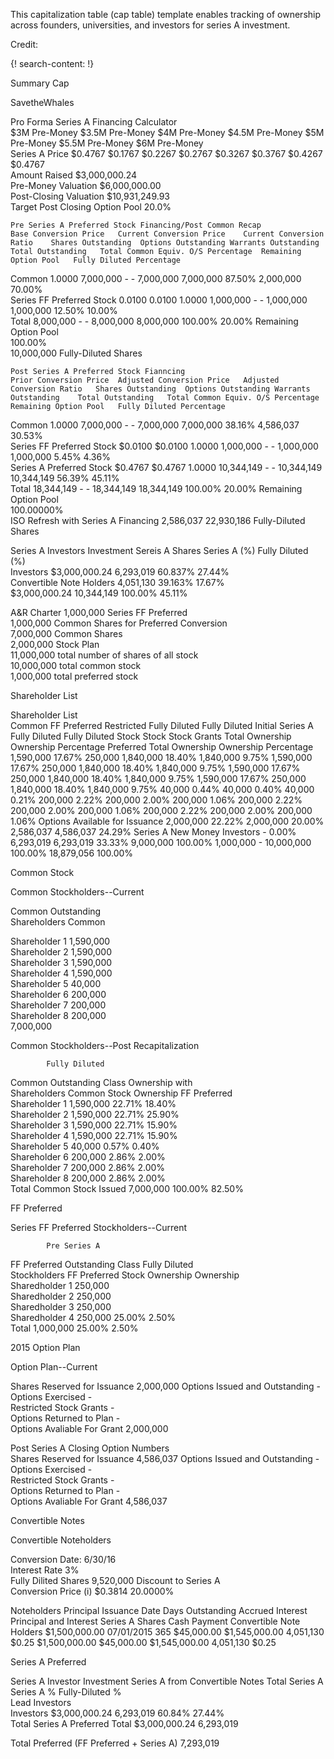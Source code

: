 
This capitalization table (cap table) template enables tracking of ownership across founders, universities, and investors for series A investment. 

Credit: [ ]()

{! search-content: !}

Summary Cap
 
 SavetheWhales															
															
Pro Forma Series A Financing Calculator															
			$3M Pre-Money	$3.5M Pre-Money	$4M Pre-Money	$4.5M Pre-Money	$5M Pre-Money	$5.5M Pre-Money	$6M Pre-Money						
Series A Price	 $0.4767 		 $0.1767 	 $0.2267 	 $0.2767 	 $0.3267 	 $0.3767 	 $0.4267 	 $0.4767 						
Amount Raised	 $3,000,000.24 														
Pre-Money Valuation	 $6,000,000.00 														
Post-Closing Valuation	 $10,931,249.93 														
Target Post Closing Option Pool	20.0%														
															
															
	Pre Series A Preferred Stock Financing/Post Common Recap														
	Base Conversion Price	Current Conversion Price	Current Conversion Ratio	Shares Outstanding	Options Outstanding	Warrants Outstanding	Total Outstanding	Total Common Equiv. O/S	Percentage	Remaining Option Pool	Fully Diluted Percentage				
Common			1.0000	 7,000,000 	 -   	 -   	 7,000,000 	 7,000,000 	87.50%	 2,000,000 	70.00%				
Series FF Preferred Stock	0.0100	0.0100	1.0000	 1,000,000 	 -   	 -   	 1,000,000 	 1,000,000 	12.50%		10.00%				
Total				 8,000,000 	 -   	 -   	 8,000,000 	 8,000,000 	100.00%		20.00%	Remaining Option Pool			
											100.00%				
								10,000,000	Fully-Diluted Shares						
															
															
	Post Series A Preferred Stock Fianncing														
	Prior Conversion Price	Adjusted Conversion Price	Adjusted Conversion Ratio	Shares Outstanding	Options Outstanding	Warrants Outstanding	Total Outstanding	Total Common Equiv. O/S	Percentage	Remaining Option Pool	Fully Diluted Percentage				
Common			1.0000	 7,000,000 	 -   	 -   	 7,000,000 	 7,000,000 	38.16%	 4,586,037 	30.53%				
Series FF Preferred Stock	 $0.0100 	 $0.0100 	1.0000	 1,000,000 	 -   	 -   	 1,000,000 	 1,000,000 	5.45%		4.36%				
Series A Preferred Stock	 $0.4767 	 $0.4767 	1.0000	 10,344,149 	 -   	 -   	 10,344,149 	 10,344,149 	56.39%		45.11%				
Total				 18,344,149 	 -   	 -   	 18,344,149 	 18,344,149 	100.00%		20.00%	Remaining Option Pool			
											100.00000%				
ISO Refresh with Series A Financing	 2,586,037 							22,930,186	Fully-Diluted Shares				 		
															
Series A Investors	Investment	Sereis A Shares	Series A (%)	Fully Diluted (%)											
 Investors	 $3,000,000.24 	 6,293,019 	60.837%	27.44%											
 Convertible Note Holders		 4,051,130 	39.163%	17.67%											
	 $3,000,000.24 	 10,344,149 	100.00%	45.11%											
															

															
A&R Charter	1,000,000	Series FF Preferred													
	1,000,000	Common Shares for Preferred Conversion													
	7,000,000	Common Shares													
	2,000,000	Stock Plan													
	11,000,000	total number of shares of all stock													
	10,000,000	total common stock													
	1,000,000	total preferred stock													



Shareholder List

Shareholder List											
	Common 		FF Preferred 	Restricted 		Fully Diluted	Fully Diluted Initial		Series A 	Fully Diluted 	Fully Diluted 
	Stock		Stock	Stock Grants		Total Ownership	Ownership Percentage		Preferred	Total Ownership	Ownership Percentage
	 1,590,000 	17.67%	 250,000 			 1,840,000 	18.40%			 1,840,000 	9.75%
	 1,590,000 	17.67%	 250,000 			 1,840,000 	18.40%			 1,840,000 	9.75%
	 1,590,000 	17.67%	 250,000 			 1,840,000 	18.40%			 1,840,000 	9.75%
	 1,590,000 	17.67%	 250,000 			 1,840,000 	18.40%			 1,840,000 	9.75%
	 40,000 	0.44%				 40,000 	0.40%			 40,000 	0.21%
	 200,000 	2.22%				 200,000 	2.00%			 200,000 	1.06%
	 200,000 	2.22%				 200,000 	2.00%			 200,000 	1.06%
	 200,000 	2.22%				 200,000 	2.00%			 200,000 	1.06%
Options Available for Issuance	 2,000,000 	22.22%				 2,000,000 	20.00%		 2,586,037 	 4,586,037 	24.29%
Series A New Money Investors						 -   	0.00%		 6,293,019 	 6,293,019 	33.33%
	 9,000,000 	100.00%	 1,000,000 	 -   		 10,000,000 	100.00%			 18,879,056 	100.00%
											
											
											

Common Stock
  
  Common Stockholders--Current									
									
Common	Outstanding								
Shareholders	Common								
									
Shareholder 1	 1,590,000 								
Shareholder 2	 1,590,000 								
Shareholder 3	 1,590,000 								
Shareholder 4	 1,590,000 								
Shareholder 5	 40,000 								
Shareholder 6	 200,000 								
Shareholder 7	 200,000 								
Shareholder 8	 200,000 								
	 7,000,000 								
									
									
Common Stockholders--Post Recapitalization									
									
			Fully Diluted						
Common	Outstanding	Class	Ownership with						
Shareholders	Common Stock	Ownership	FF Preferred						
Shareholder 1	 1,590,000 	22.71%	18.40%						
Shareholder 2	 1,590,000 	22.71%	25.90%						
Shareholder 3	 1,590,000 	22.71%	15.90%						
Shareholder 4	 1,590,000 	22.71%	15.90%						
Shareholder 5	 40,000 	0.57%	0.40%						
Shareholder 6	 200,000 	2.86%	2.00%						
Shareholder 7	 200,000 	2.86%	2.00%						
Shareholder 8	 200,000 	2.86%	2.00%						
Total Common Stock Issued	 7,000,000 	100.00%	82.50%						
						
            
            
FF Preferred

Series FF Preferred Stockholders--Current																			
																			
			Pre Series A																
FF Preferred	Outstanding	Class	Fully Diluted 																
Stockholders	FF Preferred Stock	Ownership	Ownership																
Sharedholder 1	 250,000 																		
Sharedholder 2	 250,000 																		
Sharedholder 3	 250,000 																		
Sharedholder 4	 250,000 	25.00%	2.50%																
Total	 1,000,000 	25.00%	2.50%																
																			

2015 Option Plan

Option Plan--Current	
	
Shares Reserved for Issuance	 2,000,000 
Options Issued and Outstanding	 -   
Options Exercised	 -   
Restricted Stock Grants	 -   
Options Returned to Plan	 -   
Options Avaliable For Grant	 2,000,000 
	
Post Series A Closing Option Numbers	
Shares Reserved for Issuance	 4,586,037 
Options Issued and Outstanding	 -   
Options Exercised	 -   
Restricted Stock Grants	 -   
Options Returned to Plan	 -   
Options Avaliable For Grant	 4,586,037 




Convertible Notes

Convertible Noteholders							
							
Conversion Date:	6/30/16						
Interest Rate	3%						
Fully Dilited Shares	 9,520,000 		Discount to Series A				
Conversion Price  (i)	 $0.3814 		20.0000%				
							
Noteholders	Principal	Issuance Date	Days Outstanding	Accrued Interest	Principal and Interest	Series A Shares	Cash Payment
Convertible Note Holders	 $1,500,000.00 	07/01/2015	365	 $45,000.00 	 $1,545,000.00 	 4,051,130 	 $0.25 
	 $1,500,000.00 			 $45,000.00 	 $1,545,000.00 	 4,051,130 	 $0.25 
							
							


Series A Preferred

Series A Investor	Investment	Series A from Convertible Notes	Total Series A	Series A %	Fully-Diluted %					
Lead Investors										
Investors	 $3,000,000.24 		 6,293,019 	60.84%	27.44%					
Total Series A Preferred Total	 $3,000,000.24 		 6,293,019 							
										
Total Preferred (FF Preferred + Series A)			 7,293,019 							

